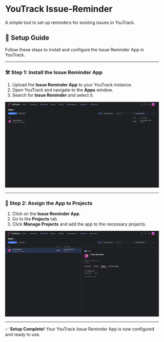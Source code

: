# YouTrack Issue-Reminder

A simple tool to set up reminders for existing issues in YouTrack.

## 📌 Setup Guide

Follow these steps to install and configure the Issue Reminder App in YouTrack.

---

### 🛠 Step 1: Install the Issue Reminder App
1. Upload the **Issue Reminder App** to your YouTrack instance.
2. Open YouTrack and navigate to the **Apps** window.
3. Search for **Issue Reminder** and select it.

![Installation Screenshot](src/readme/step1.png)

---

### 📌 Step 2: Assign the App to Projects
1. Click on the **Issue Reminder App**.
2. Go to the **Projects** tab.
3. Click **Manage Projects** and add the app to the necessary projects.

![Manage Projects Screenshot](src/readme/step2.png)

---

✅ **Setup Complete!** Your YouTrack Issue Reminder App is now configured and ready to use.
